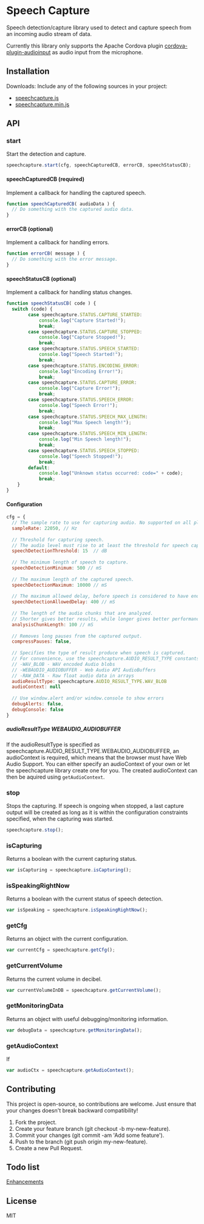 # Speech Capture
Speech detection/capture library used to detect and capture speech from an incoming audio stream of data.

Currently this library only supports the Apache Cordova plugin [cordova-plugin-audioinput](https://github.com/edimuj/cordova-plugin-audioinput) as audio input from the microphone.

## Installation

Downloads:
Include any of the following sources in your project:

- [speechcapture.js](https://raw.githubusercontent.com/edimuj/speechcapture/master/src/speechcapture.js)
- [speechcapture.min.js](https://raw.githubusercontent.com/edimuj/speechcapture/master/dist/speechcapture.min.js)

## API

### start
Start the detection and capture.

```javascript
speechcapture.start(cfg, speechCapturedCB, errorCB, speechStatusCB);
```

#### speechCapturedCB (required)
Implement a callback for handling the captured speech.

```javascript
function speechCapturedCB( audioData ) {
  // Do something with the captured audio data.
}
```

#### errorCB (optional)
Implement a callback for handling errors.

```javascript
function errorCB( message ) {
  // Do something with the error message.
}
```

#### speechStatusCB (optional)
Implement a callback for handling status changes.

```javascript
function speechStatusCB( code ) {
  switch (code) {
        case speechcapture.STATUS.CAPTURE_STARTED:
            console.log("Capture Started!");
            break;
        case speechcapture.STATUS.CAPTURE_STOPPED:
            console.log("Capture Stopped!");
            break;
        case speechcapture.STATUS.SPEECH_STARTED:
            console.log("Speech Started!");
            break;
        case speechcapture.STATUS.ENCODING_ERROR:
            console.log("Encoding Error!");
            break;
        case speechcapture.STATUS.CAPTURE_ERROR:
            console.log("Capture Error!");
            break;
        case speechcapture.STATUS.SPEECH_ERROR:
            console.log("Speech Error!");
            break;
        case speechcapture.STATUS.SPEECH_MAX_LENGTH:
            console.log("Max Speech length!");
            break;
        case speechcapture.STATUS.SPEECH_MIN_LENGTH:
            console.log("Min Speech length!");
            break;
        case speechcapture.STATUS.SPEECH_STOPPED:
            console.log("Speech Stopped!");
            break;
        default:
            console.log("Unknown status occurred: code=" + code);
            break;
    }
}
```

#### Configuration

```javascript
cfg = {
  // The sample rate to use for capturing audio. No supported on all platforms.
  sampleRate: 22050, // Hz
  
  // Threshold for capturing speech.
  // The audio level must rise to at least the threshold for speech capturing to start.
  speechDetectionThreshold: 15  // dB
  
  // The minimum length of speech to capture.
  speechDetectionMinimum: 500 // mS
  
  // The maximum length of the captured speech.
  speechDetectionMaximum: 10000 // mS
  
  // The maximum allowed delay, before speech is considered to have ended.
  speechDetectionAllowedDelay: 400 // mS
  
  // The length of the audio chunks that are analyzed.
  // Shorter gives better results, while longer gives better performance.
  analysisChunkLength: 100 // mS
  
  // Removes long pauses from the captured output.
  compressPauses: false,
  
  // Specifies the type of result produce when speech is captured.
  // For convenience, use the speechcapture.AUDIO_RESULT_TYPE constants to set this parameter:
  // -WAV_BLOB - WAV encoded Audio blobs
  // -WEBAUDIO_AUDIOBUFFER - Web Audio API AudioBuffers
  // -RAW_DATA - Raw float audio data in arrays
  audioResultType: speechcapture.AUDIO_RESULT_TYPE.WAV_BLOB
  audioContext: null
  
  // Use window.alert and/or window.console to show errors
  debugAlerts: false, 
  debugConsole: false
}
```

##### audioResultType WEBAUDIO_AUDIOBUFFER
If the audioResultType is specified as speechcapture.AUDIO_RESULT_TYPE.WEBAUDIO_AUDIOBUFFER, an audioContext is required, which means that the browser must have Web Audio Support. You can either specify an audioContext of your own or let the speechcapture library create one for you. The created audioContext can then be aquired using `getAudioContext`.

### stop
Stops the capturing. If speech is ongoing when stopped, a last capture output will be created as long as it is within the configuration constraints specified, when the capturing was started.

```javascript
speechcapture.stop();
```

### isCapturing
Returns a boolean with the current capturing status.

```javascript
var isCapturing = speechcapture.isCapturing();
```

### isSpeakingRightNow
Returns a boolean with the current status of speech detection.

```javascript
var isSpeaking = speechcapture.isSpeakingRightNow();
```

### getCfg
Returns an object with the current configuration.

```javascript
var currentCfg = speechcapture.getCfg();
```

### getCurrentVolume
Returns the current volume in decibel.

```javascript
var currentVolumeInDB = speechcapture.getCurrentVolume();
```

### getMonitoringData
Returns an object with useful debugging/monitoring information.

```javascript
var debugData = speechcapture.getMonitoringData();
```

### getAudioContext
If 
```javascript
var audioCtx = speechcapture.getAudioContext();
```

## Contributing
This project is open-source, so contributions are welcome. Just ensure that your changes doesn't break backward compatibility!

1. Fork the project.
2. Create your feature branch (git checkout -b my-new-feature).
3. Commit your changes (git commit -am 'Add some feature').
4. Push to the branch (git push origin my-new-feature).
5. Create a new Pull Request.

## Todo list
[Enhancements](https://github.com/edimuj/speechcapture/labels/enhancement)

## License
MIT

